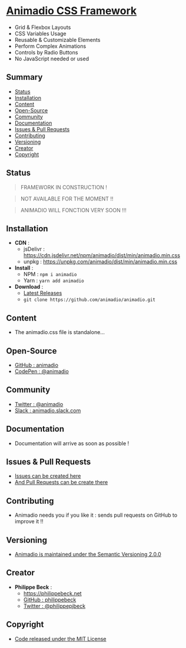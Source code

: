 # [Animadio CSS Framework](https://animadio.org)

- Grid & Flexbox Layouts
- CSS Variables Usage
- Reusable & Customizable Elements
- Perform Complex Animations
- Controls by Radio Buttons
- No JavaScript needed or used

## Summary

- [Status](#status)
- [Installation](#installation)
- [Content](#content)
- [Open-Source](#open-source)
- [Community](#community)
- [Documentation](#documentation)
- [Issues & Pull Requests](#issues-&-pull-requests)
- [Contributing](#contributing)
- [Versioning](#versioning)
- [Creator](#creator)
- [Copyright](#copyright)

## Status

> FRAMEWORK IN CONSTRUCTION !

> NOT AVAILABLE FOR THE MOMENT !!

> ANIMADIO WILL FONCTION VERY SOON !!!

## Installation

- **CDN** : 
  - jsDelivr : https://cdn.jsdelivr.net/npm/animadio/dist/min/animadio.min.css
  - unpkg : https://unpkg.com/animadio/dist/min/animadio.min.css
- **Install** :
  - NPM : `npm i animadio`
  - Yarn : `yarn add animadio`
- **Download** :
  - [Latest Releases](https://github.com/animadio/animadio/releases)
  - `git clone https://github.com/animadio/animadio.git`
  
## Content

- The animadio.css file is standalone...

## Open-Source

- [GitHub : animadio](https://github.com/animadio)
- [CodePen : @animadio](https://codepen.io/animadio)

## Community

- [Twitter : @animadio](https://twitter.com/animadio)
- [Slack : animadio.slack.com](https://join.slack.com/t/animadio/shared_invite/enQtNTY1NTc5NzgyNDA3LTI2YWIxM2ZkMGM5ODBkNjNjZmI5ZGVlNTM1ZWEwMWI5ZDJjNzViYjNmNWE2MjllMTc3MDhlMzYzZDYzNTkxNjU)

## Documentation

- Documentation will arrive as soon as possible !

## Issues & Pull Requests

- [Issues can be created here](https://github.com/animadio/animadio/issues)
- [And Pull Requests can be create there](https://github.com/animadio/animadio/pulls)

## Contributing

- Animadio needs you if you like it : sends pull requests on GitHub to improve it !!

## Versioning

- [Animadio is maintained under the Semantic Versioning 2.0.0](https://semver.org)

## Creator

- **Philippe Beck** :
  - https://philippebeck.net
  - [GitHub : philippebeck](https://github.com/philippebeck)
  - [Twitter : @philippepjbeck](https://twitter.com/philippepjbeck)

## Copyright

- [Code released under the MIT License](https://github.com/animadio/animadio/blob/master/LICENSE)
  